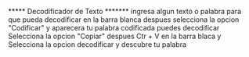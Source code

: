 ***** Decodificador de Texto *******
ingresa algun texto o palabra para que pueda decodificar 
en la barra blanca 
despues selecciona la opcion "Codificar"
y aparecera tu palabra codificada 
puedes decodificar 
Selecciona la opcion "Copiar"
despues Ctr + V en la barra blaca 
y Selecciona la opcion decodificar y descubre tu palabra
